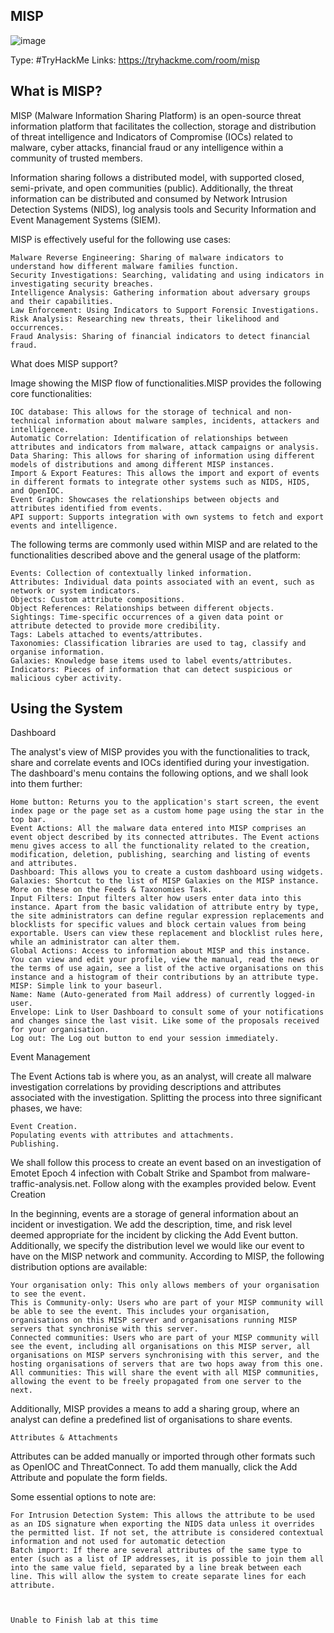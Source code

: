 ## MISP

![image](https://github.com/ItWozNotMe/itwoznotme.github.io/assets/74746341/12167381-eaa1-4e35-9fe6-4bae1f7f3a9d)

Type: #TryHackMe
Links: https://tryhackme.com/room/misp

## What is MISP?

MISP (Malware Information Sharing Platform) is an open-source threat information platform that facilitates the collection, storage and distribution of threat intelligence and Indicators of Compromise (IOCs) related to malware, cyber attacks, financial fraud or any intelligence within a community of trusted members. 

Information sharing follows a distributed model, with supported closed, semi-private, and open communities (public). Additionally, the threat information can be distributed and consumed by Network Intrusion Detection Systems (NIDS), log analysis tools and Security Information and Event Management Systems (SIEM).

MISP is effectively useful for the following use cases:

    Malware Reverse Engineering: Sharing of malware indicators to understand how different malware families function.
    Security Investigations: Searching, validating and using indicators in investigating security breaches.
    Intelligence Analysis: Gathering information about adversary groups and their capabilities.
    Law Enforcement: Using Indicators to Support Forensic Investigations.
    Risk Analysis: Researching new threats, their likelihood and occurrences.
    Fraud Analysis: Sharing of financial indicators to detect financial fraud.

What does MISP support? 

Image showing the MISP flow of functionalities.MISP provides the following core functionalities:

    IOC database: This allows for the storage of technical and non-technical information about malware samples, incidents, attackers and intelligence.
    Automatic Correlation: Identification of relationships between attributes and indicators from malware, attack campaigns or analysis.
    Data Sharing: This allows for sharing of information using different models of distributions and among different MISP instances.
    Import & Export Features: This allows the import and export of events in different formats to integrate other systems such as NIDS, HIDS, and OpenIOC.
    Event Graph: Showcases the relationships between objects and attributes identified from events.
    API support: Supports integration with own systems to fetch and export events and intelligence.

The following terms are commonly used within MISP and are related to the functionalities described above and the general usage of the platform:

    Events: Collection of contextually linked information.
    Attributes: Individual data points associated with an event, such as network or system indicators.
    Objects: Custom attribute compositions.
    Object References: Relationships between different objects.
    Sightings: Time-specific occurrences of a given data point or attribute detected to provide more credibility.
    Tags: Labels attached to events/attributes.
    Taxonomies: Classification libraries are used to tag, classify and organise information.
    Galaxies: Knowledge base items used to label events/attributes.
    Indicators: Pieces of information that can detect suspicious or malicious cyber activity.

## Using the System

Dashboard

The analyst's view of MISP provides you with the functionalities to track, share and correlate events and IOCs identified during your investigation. The dashboard's menu contains the following options, and we shall look into them further:

    Home button: Returns you to the application's start screen, the event index page or the page set as a custom home page using the star in the top bar.
    Event Actions: All the malware data entered into MISP comprises an event object described by its connected attributes. The Event actions menu gives access to all the functionality related to the creation, modification, deletion, publishing, searching and listing of events and attributes.
    Dashboard: This allows you to create a custom dashboard using widgets.
    Galaxies: Shortcut to the list of MISP Galaxies on the MISP instance. More on these on the Feeds & Taxonomies Task.
    Input Filters: Input filters alter how users enter data into this instance. Apart from the basic validation of attribute entry by type, the site administrators can define regular expression replacements and blocklists for specific values and block certain values from being exportable. Users can view these replacement and blocklist rules here, while an administrator can alter them.
    Global Actions: Access to information about MISP and this instance. You can view and edit your profile, view the manual, read the news or the terms of use again, see a list of the active organisations on this instance and a histogram of their contributions by an attribute type.
    MISP: Simple link to your baseurl.
    Name: Name (Auto-generated from Mail address) of currently logged-in user.
    Envelope: Link to User Dashboard to consult some of your notifications and changes since the last visit. Like some of the proposals received for your organisation.
    Log out: The Log out button to end your session immediately.

Event Management

The Event Actions tab is where you, as an analyst, will create all malware investigation correlations by providing descriptions and attributes associated with the investigation. Splitting the process into three significant phases, we have: 

    Event Creation.
    Populating events with attributes and attachments.
    Publishing.

We shall follow this process to create an event based on an investigation of Emotet Epoch 4 infection with Cobalt Strike and Spambot from malware-traffic-analysis.net. Follow along with the examples provided below.
Event Creation

In the beginning, events are a storage of general information about an incident or investigation. We add the description, time, and risk level deemed appropriate for the incident by clicking the Add Event button. Additionally, we specify the distribution level we would like our event to have on the MISP network and community. According to MISP, the following distribution options are available:

    Your organisation only: This only allows members of your organisation to see the event.
    This is Community-only: Users who are part of your MISP community will be able to see the event. This includes your organisation, organisations on this MISP server and organisations running MISP servers that synchronise with this server.
    Connected communities: Users who are part of your MISP community will see the event, including all organisations on this MISP server, all organisations on MISP servers synchronising with this server, and the hosting organisations of servers that are two hops away from this one.
    All communities: This will share the event with all MISP communities, allowing the event to be freely propagated from one server to the next.

Additionally, MISP provides a means to add a sharing group, where an analyst can define a predefined list of organisations to share events.

    Attributes & Attachments

Attributes can be added manually or imported through other formats such as OpenIOC and ThreatConnect. To add them manually, click the Add Attribute and populate the form fields.

Some essential options to note are: 

    For Intrusion Detection System: This allows the attribute to be used as an IDS signature when exporting the NIDS data unless it overrides the permitted list. If not set, the attribute is considered contextual information and not used for automatic detection
    Batch import: If there are several attributes of the same type to enter (such as a list of IP addresses, it is possible to join them all into the same value field, separated by a line break between each line. This will allow the system to create separate lines for each attribute.



    Unable to Finish lab at this time

